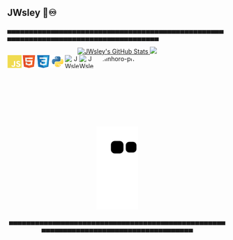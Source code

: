 ##                                 JWsley 💢♾️
▄▄▄▄▄▄▄▄▄▄▄▄▄▄▄▄▄▄▄▄▄▄▄▄▄▄▄▄▄▄▄▄▄▄▄▄▄▄▄▄▄▄▄▄▄▄▄▄▄▄▄▄▄▄▄▄▄▄▄▄▄▄▄▄▄▄▄▄▄▄▄▄▄▄▄▄▄▄▄▄▄▄▄▄▄


                                                                                                                  
<div align="center">
  
  
  
  <a href="https://lofi.co">
    <a href="https://awesome-github-stats.azurewebsites.net/index.html??cardType=github&theme=dark">    
     <img height="150rem" alt="JWsley's GitHub Stats" src="https://awesome-github-stats.azurewebsites.net/user-stats/JWsley?cardType=github&theme=dark" />  </a>
  <img height="150em" src="https://github-readme-stats.vercel.app/api/top-langs/?username=JWsley&layout=compact&langs_count=7&theme=dark"/>
</div>
  <center>
  <div style="display: flex;" align="center"><br>
  <img align="center" alt="Js" height="30" width="33" src="https://raw.githubusercontent.com/devicons/devicon/master/icons/javascript/javascript-plain.svg">
  <img align="center" alt="JWsley-HTML" height="30" width="33" src="https://raw.githubusercontent.com/devicons/devicon/master/icons/html5/html5-original.svg">
  <img align="center" alt="JWsley-CSS" height="30" width="33" src="https://raw.githubusercontent.com/devicons/devicon/master/icons/css3/css3-original.svg">
  <img align="center" alt="JWsley-Python" height="30" width="33" src="https://raw.githubusercontent.com/devicons/devicon/master/icons/python/python-original.svg">
  <img align="center" alt="JWsley-MySQL" height="30" width="33" src="https://cdn.jsdelivr.net/gh/devicons/devicon/icons/mysql/mysql-original.svg">
  <img align="center" alt="JWsley-TypeScript" height="30" width="33" src="https://cdn.jsdelivr.net/gh/devicons/devicon/icons/typescript/typescript-original.svg">
    
   <img align="center" alt="minhoro-photo" height="150" style= "border-radius:80px;" src="https://flyclipart.com/thumb2/scratch-studio-179025.png">
</div>       
    <center/>
 
  

  

  
  ![Snake animation](https://github.com/JWsley/JWsley/blob/output/github-contribution-grid-snake.svg)


▄▄▄▄▄▄▄▄▄▄▄▄▄▄▄▄▄▄▄▄▄▄▄▄▄▄▄▄▄▄▄▄▄▄▄▄▄▄▄▄▄▄▄▄▄▄▄▄▄▄▄▄▄▄▄▄▄▄▄▄▄▄▄▄▄▄▄▄▄▄▄▄▄▄▄▄▄▄▄▄▄▄▄▄▄


